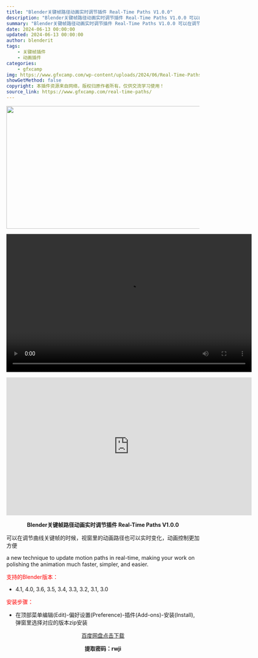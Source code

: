 ```yaml
---
title: "Blender关键帧路径动画实时调节插件 Real-Time Paths V1.0.0"
description: "Blender关键帧路径动画实时调节插件 Real-Time Paths V1.0.0 可以在调节曲线关键帧的时候，视窗里的动画路径也可以实时变化，动画控制更加方便 a new technique t..."
summary: "Blender关键帧路径动画实时调节插件 Real-Time Paths V1.0.0 可以在调节曲线关键帧的时候，视窗里的动画路径也可以实时变化，动画控制更加方便 a new technique t..."
date: 2024-06-13 00:00:00
updated: 2024-06-13 00:00:00
author: blenderit
tags: 
    - 关键帧插件
    - 动画插件
categories:
    - gfxcamp
img: https://www.gfxcamp.com/wp-content/uploads/2024/06/Real-Time-Paths.jpg
showGetMethod: false
copyright: 本插件资源来自网络，版权归原作者所有，仅供交流学习使用！
source_link: https://www.gfxcamp.com/real-time-paths/
---
```

<div><p><img decoding="async" class="aligncenter size-full wp-image-122119" src="https://www.gfxcamp.com/wp-content/uploads/2024/06/Real-Time-Paths.jpg" data-src="https://www.gfxcamp.com/wp-content/uploads/2024/06/Real-Time-Paths.jpg" alt="" width="640" height="320" data-srcset="https://www.gfxcamp.com/wp-content/uploads/2024/06/Real-Time-Paths.jpg 640w, https://www.gfxcamp.com/wp-content/uploads/2024/06/Real-Time-Paths-150x75.jpg 150w" data-sizes="(max-width: 640px) 100vw, 640px"><br>
</p><center><div style="width: 640px;" class="wp-video"><!--[if lt IE 9]><script>document.createElement('video');</script><![endif]-->
<video class="wp-video-shortcode" id="video-122117-1" width="640" height="360" preload="true" controls="controls"><source type="video/mp4" src="http://cloud.video.taobao.com/play/u/null/p/1/e/6/t/1/467456026098.mp4?_=1"></source><a href="http://cloud.video.taobao.com/play/u/null/p/1/e/6/t/1/467456026098.mp4">http://cloud.video.taobao.com/play/u/null/p/1/e/6/t/1/467456026098.mp4</a></video></div></center><p style="text-align: center;"><iframe loading="lazy" src="https://player.youku.com/embed/XNjM5NzgwMTc4OA==" width="640" height="360" frameborder="0" allowfullscreen="allowfullscreen" data-mce-fragment="1"></iframe></p><p style="text-align: center;"><strong>Blender关键帧路径动画实时调节插件 Real-Time Paths V1.0.0</strong></p><p>可以在调节曲线关键帧的时候，视窗里的动画路径也可以实时变化，动画控制更加方便</p><p>a new technique to update motion paths in real-time, making your work on polishing the animation much faster, simpler, and easier.</p><p style="text-align: left;"><span style="color: #ff0000;">支持的Blender版本：</span></p><ul>
<li style="text-align: left;">4.1, 4.0, 3.6, 3.5, 3.4, 3.3, 3.2, 3.1, 3.0</li>
</ul><p><span style="color: #ff0000;">安装步骤：</span></p><ul>
<li>在顶部菜单编辑(Edit)-偏好设置(Preference)-插件(Add-ons)-安装(Install),弹窗里选择对应的版本zip安装</li>
</ul><p style="text-align: center;"><a class="maxbutton-3 maxbutton maxbutton-baidu" target="_blank" rel="noopener" href="https://pan.baidu.com/s/16J-OLtoFLjCJohjvIcPkJg?pwd=rwji"><span class="mb-text">百度网盘点击下载</span></a></p><p style="text-align: center;"><strong>提取密码：rwji</strong></p></div>